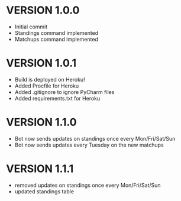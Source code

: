 # VERSION 1.0.0
* Initial commit
* Standings command implemented
* Matchups command implemented

# VERSION 1.0.1
* Build is deployed on Heroku!
* Added Procfile for Heroku
* Added .gitignore to ignore PyCharm files
* Added requirements.txt for Heroku

# VERSION 1.1.0
* Bot now sends updates on standings once every Mon/Fri/Sat/Sun
* Bot now sends updates every Tuesday on the new matchups

# VERSION 1.1.1
* removed updates on standings once every Mon/Fri/Sat/Sun
* updated standings table
